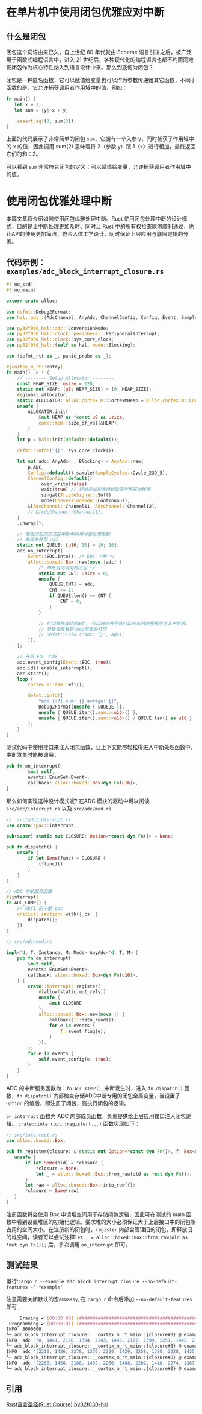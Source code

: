 # 在单片机中使用闭包优雅应对中断

## 什么是闭包
闭包这个词语由来已久，自上世纪 60 年代就由 Scheme 语言引进之后，被广泛用于函数式编程语言中，进入 21 世纪后，各种现代化的编程语言也都不约而同地把闭包作为核心特性纳入到语言设计中来。那么到底何为闭包？

闭包是一种匿名函数，它可以赋值给变量也可以作为参数传递给其它函数，不同于函数的是，它允许捕获调用者作用域中的值，例如：

``` rust
fn main() {
   let x = 1;
   let sum = |y| x + y;

    assert_eq!(3, sum(2));
}
```
上面的代码展示了非常简单的闭包 `sum`，它拥有一个入参 y，同时捕获了作用域中的 x 的值，因此调用 sum(2) 意味着将 2（参数 y）跟 1（x）进行相加，最终返回它们的和：3。

可以看到 `sum` 非常符合闭包的定义：可以赋值给变量，允许捕获调用者作用域中的值。

# 使用闭包优雅处理中断
本篇文章将介绍如何使用闭包优雅处理中断。Rust 使用闭包处理中断的设计模式，目的是让中断处理更加及时、同时让 Rust 中的所有权检查能够顺利通过，也让API的使用更加简洁，符合人体工学设计，同时保证上层应用与底层逻辑的分离。

## 代码示例：`examples/adc_block_interrupt_closure.rs`
``` rust
#![no_std]
#![no_main]

extern crate alloc;

use defmt::Debug2Format;
use hal::adc::{AdcChannel, AnyAdc, ChannelConfig, Config, Event, SampleCycles, TrigleSignal};

use py32f030_hal::adc::ConversionMode;
use py32f030_hal::clock::peripheral::PeripheralInterrupt;
use py32f030_hal::clock::sys_core_clock;
use py32f030_hal::{self as hal, mode::Blocking};

use {defmt_rtt as _, panic_probe as _};

#[cortex_m_rt::entry]
fn main() -> ! {
    // -------- Setup Allocator --------
    const HEAP_SIZE: usize = 128;
    static mut HEAP: [u8; HEAP_SIZE] = [0; HEAP_SIZE];
    #[global_allocator]
    static ALLOCATOR: alloc_cortex_m::CortexMHeap = alloc_cortex_m::CortexMHeap::empty();
    unsafe {
        ALLOCATOR.init(
            &mut HEAP as *const u8 as usize,
            core::mem::size_of_val(&HEAP),
        )
    }
    let p = hal::init(Default::default());

    defmt::info!("{}", sys_core_clock());

    let mut adc: AnyAdc<_, Blocking> = AnyAdc::new(
        p.ADC,
        Config::default().sample(SampleCycles::Cycle_239_5),
        ChannelConfig::default()
            .over_write(false)
            .wait(true) // 转换完成后等待读取完毕再开始转换
            .singal(TrigleSignal::Soft)
            .mode(ConversionMode::Continuous),
        &[AdcChannel::Channel11, AdcChannel::Channel12],
        // &[AdcChannel::Channel11],
    )
    .unwrap();

    // 使用闭包的方式在中断中调用闭包处理函数
    // 兼顾友好型 api
    static mut QUEUE: [u16; 16] = [0; 16];
    adc.on_interrupt(
        Event::EOC.into(), /* EOC 中断 */
        alloc::boxed::Box::new(move |adc| {
            /* 中断自动调用的闭包 */
            static mut CNT: usize = 0;
            unsafe {
                QUEUE[CNT] = adc;
                CNT += 1;
                if QUEUE.len() == CNT {
                    CNT = 0;
                }
            }

            // 打印转换成功的adc, 打印耗时会导致打印完毕后直接再次进入中断哦，
            // 导致很难看到loop里面的打印
            // defmt::info!("adc: {}", adc);
        }),
    );

    // 开启 EOC 中断
    adc.event_config(Event::EOC, true);
    adc.id().enable_interrupt();
    adc.start();
    loop {
        cortex_m::asm::wfi();

        defmt::info!(
            "adc {:?} sum: {} avrage: {}",
            Debug2Format(unsafe { &QUEUE }),
            unsafe { QUEUE.iter().sum::<u16>() },
            unsafe { QUEUE.iter().sum::<u16>() / QUEUE.len() as u16 }
        );
    }
}
```

测试代码中使用接口来注入闭包函数，让上下文能够轻松得进入中断处理函数中，中断发生时能被调用。
``` rust
pub fn on_interrupt(
        &mut self,
        events: EnumSet<Event>,
        callback: alloc::boxed::Box<dyn Fn(u16)>,
) 
```

那么如何实现这种设计模式呢? 在ADC 模块的驱动中可以阅读 `src/adc/interrupt.rs` 以及 `src/adc/mod.rs`

``` rust
//  src/adc/interrupt.rs
use crate::pac::interrupt;

pub(super) static mut CLOSURE: Option<*const dyn Fn()> = None;

pub fn dispatch() {
    unsafe {
        if let Some(func) = CLOSURE {
            (*func)()
        }
    }
}

// ADC 中断服务函数
#[interrupt]
fn ADC_COMP() {
    // ADC1 的中断 eoc
    critical_section::with(|_cs| {
        dispatch();
    })
}

// src/adc/mod.rs

impl<'d, T: Instance, M: Mode> AnyAdc<'d, T, M> {
    pub fn on_interrupt(
        &mut self,
        events: EnumSet<Event>,
        callback: alloc::boxed::Box<dyn Fn(u16)>,
    ) {
        crate::interrupt::register(
            #[allow(static_mut_refs)]
            unsafe {
                &mut CLOSURE
            },
            alloc::boxed::Box::new(move || {
                callback(T::data_read());
                for e in events {
                    T::event_flag(e);
                }
            }),
        );
        for e in events {
            self.event_config(e, true);
        }
    }
}

```

 ADC 的中断服务函数为：`fn ADC_COMP()`, 中断发生时，进入 `fn dispatch()` 函数，`fn dispatch()` 内部检查存储ADC中断专用的闭包全局变量，当设置了 `Option` 的值后，即注册了闭包，则执行闭包的逻辑。

 `on_interrupt` 函数为 ADC 内部成员函数，负责提供给上层应用接口注入闭包逻辑。 `crate::interrupt::register(...)` 函数实现如下：
 ``` rust
// src/interrupt.rs
use alloc::boxed::Box;

pub fn register(closure: &'static mut Option<*const dyn Fn()>, f: Box<dyn Fn()>) {
    unsafe {
        if let Some(old) = *closure {
            *closure = None;
            let _ = alloc::boxed::Box::from_raw(old as *mut dyn Fn());
        }
        let raw = alloc::boxed::Box::into_raw(f);
        *closure = Some(raw)
    }
}
 ```
 注册函数将会使用 Box 申请堆空间用于存储闭包逻辑，因此可在测试的 main 函数中看到设置堆区的初始化逻辑。要求堆的大小必须保证大于上层接口中的闭包所占用的空间大小。在注册新的闭包时，`register` 内部会管理旧的闭包，即释放旧的堆空间，读者可以尝试注释`let _ = alloc::boxed::Box::from_raw(old as *mut dyn Fn());` 后，多次调用 `on_interrupt` 即可。

 ## 测试结果
 运行:`cargo r --example adc_block_interrupt_closure --no-default-features -F "example"`

注意需要关闭默认的宏`embassy`, 在 `cargo r` 命令后添加 `--no-default-features` 即可
 ``` bash
      Erasing ✔ [00:00:00] [#######################################################################] 16.00 KiB/16.00 KiB @ 193.12 KiB/s (eta 0s )
  Programming ✔ [00:00:01] [#######################################################################] 13.75 KiB/13.75 KiB @ 8.18 KiB/s (eta 0s )    Finished in 1.784s
INFO  8000000
└─ adc_block_interrupt_closure::__cortex_m_rt_main::{closure#0} @ examples/adc_block_interrupt_closure.rs:35
INFO  adc "[0, 1441, 2170, 1394, 2243, 1446, 2172, 1399, 2251, 1442, 2182, 1412, 2261, 0, 0, 0]" sum: 1441 avrage: 1133
└─ adc_block_interrupt_closure::__cortex_m_rt_main::{closure#0} @ examples/adc_block_interrupt_closure.rs:78
INFO  adc "[2210, 1426, 2278, 1370, 2220, 1429, 2258, 1380, 2228, 1435, 2182, 1412, 2261, 1428, 2278, 1362]" sum: 26881 avrage: 1820
└─ adc_block_interrupt_closure::__cortex_m_rt_main::{closure#0} @ examples/adc_block_interrupt_closure.rs:78
INFO  adc "[2268, 1456, 2180, 1402, 2256, 1408, 2202, 1418, 2274, 1367, 2203, 1419, 2278, 1363, 2212, 1430]" sum: 29056 avrage: 1819
└─ adc_block_interrupt_closure::__cortex_m_rt_main::{closure#0} @ examples/adc_block_interrupt_closure.rs:78

 ```

 ## 引用
 [Rust语言圣经(Rust Course)](https://course.rs/advance/functional-programing/closure.html)
 [py32f030-hal](https://github.com/hysonglet/py32f030-hal)